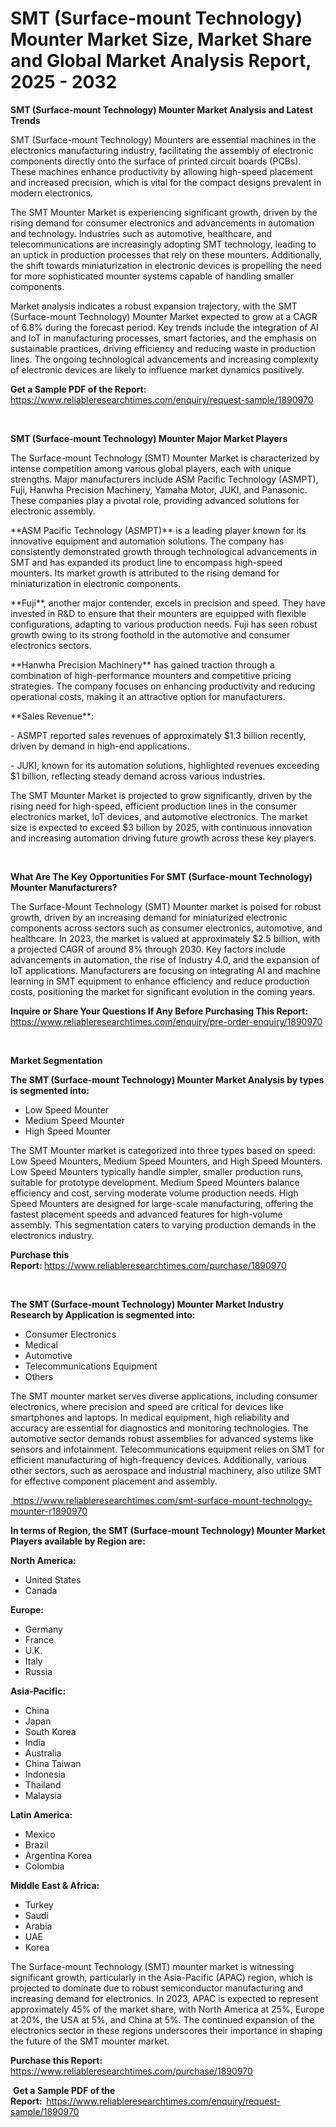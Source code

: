 <p><h1>SMT (Surface-mount Technology) Mounter Market Size, Market Share and Global Market Analysis Report, 2025 - 2032</h1></p><p><strong>SMT (Surface-mount Technology) Mounter Market Analysis and Latest Trends</strong></p>
<p><p>SMT (Surface-mount Technology) Mounters are essential machines in the electronics manufacturing industry, facilitating the assembly of electronic components directly onto the surface of printed circuit boards (PCBs). These machines enhance productivity by allowing high-speed placement and increased precision, which is vital for the compact designs prevalent in modern electronics.</p><p>The SMT Mounter Market is experiencing significant growth, driven by the rising demand for consumer electronics and advancements in automation and technology. Industries such as automotive, healthcare, and telecommunications are increasingly adopting SMT technology, leading to an uptick in production processes that rely on these mounters. Additionally, the shift towards miniaturization in electronic devices is propelling the need for more sophisticated mounter systems capable of handling smaller components.</p><p>Market analysis indicates a robust expansion trajectory, with the SMT (Surface-mount Technology) Mounter Market expected to grow at a CAGR of 6.8% during the forecast period. Key trends include the integration of AI and IoT in manufacturing processes, smart factories, and the emphasis on sustainable practices, driving efficiency and reducing waste in production lines. The ongoing technological advancements and increasing complexity of electronic devices are likely to influence market dynamics positively.</p></p>
<p><strong>Get a Sample PDF of the Report:&nbsp;</strong> <a href="https://www.reliableresearchtimes.com/enquiry/request-sample/1890970?utm_campaign=3573&utm_medium=2&utm_source=Github&utm_content=ia&utm_term=12042025&utm_id=smt-surface-mount-technology-mounter">https://www.reliableresearchtimes.com/enquiry/request-sample/1890970</a></p>
<p>&nbsp;</p>
<p><strong>SMT (Surface-mount Technology) Mounter Major Market Players</strong></p>
<p><p>The Surface-mount Technology (SMT) Mounter Market is characterized by intense competition among various global players, each with unique strengths. Major manufacturers include ASM Pacific Technology (ASMPT), Fuji, Hanwha Precision Machinery, Yamaha Motor, JUKI, and Panasonic. These companies play a pivotal role, providing advanced solutions for electronic assembly.</p><p>**ASM Pacific Technology (ASMPT)** is a leading player known for its innovative equipment and automation solutions. The company has consistently demonstrated growth through technological advancements in SMT and has expanded its product line to encompass high-speed mounters. Its market growth is attributed to the rising demand for miniaturization in electronic components.</p><p>**Fuji**, another major contender, excels in precision and speed. They have invested in R&D to ensure that their mounters are equipped with flexible configurations, adapting to various production needs. Fuji has seen robust growth owing to its strong foothold in the automotive and consumer electronics sectors.</p><p>**Hanwha Precision Machinery** has gained traction through a combination of high-performance mounters and competitive pricing strategies. The company focuses on enhancing productivity and reducing operational costs, making it an attractive option for manufacturers.</p><p>**Sales Revenue**: </p><p>- ASMPT reported sales revenues of approximately $1.3 billion recently, driven by demand in high-end applications.</p><p>- JUKI, known for its automation solutions, highlighted revenues exceeding $1 billion, reflecting steady demand across various industries.</p><p>  </p><p>The SMT Mounter Market is projected to grow significantly, driven by the rising need for high-speed, efficient production lines in the consumer electronics market, IoT devices, and automotive electronics. The market size is expected to exceed $3 billion by 2025, with continuous innovation and increasing automation driving future growth across these key players.</p></p>
<p>&nbsp;</p>
<p><strong>What Are The Key Opportunities For SMT (Surface-mount Technology) Mounter Manufacturers?</strong></p>
<p><p>The Surface-Mount Technology (SMT) Mounter market is poised for robust growth, driven by an increasing demand for miniaturized electronic components across sectors such as consumer electronics, automotive, and healthcare. In 2023, the market is valued at approximately $2.5 billion, with a projected CAGR of around 8% through 2030. Key factors include advancements in automation, the rise of Industry 4.0, and the expansion of IoT applications. Manufacturers are focusing on integrating AI and machine learning in SMT equipment to enhance efficiency and reduce production costs, positioning the market for significant evolution in the coming years.</p></p>
<p><strong>Inquire or Share Your Questions If Any Before Purchasing This Report:</strong> <a href="https://www.reliableresearchtimes.com/enquiry/pre-order-enquiry/1890970?utm_campaign=3573&utm_medium=2&utm_source=Github&utm_content=ia&utm_term=12042025&utm_id=smt-surface-mount-technology-mounter">https://www.reliableresearchtimes.com/enquiry/pre-order-enquiry/1890970</a></p>
<p>&nbsp;</p>
<p><strong>Market Segmentation</strong></p>
<p><strong>The SMT (Surface-mount Technology) Mounter Market Analysis by types is segmented into:</strong></p>
<p><ul><li>Low Speed Mounter</li><li>Medium Speed Mounter</li><li>High Speed Mounter</li></ul></p>
<p><p>The SMT Mounter market is categorized into three types based on speed: Low Speed Mounters, Medium Speed Mounters, and High Speed Mounters. Low Speed Mounters typically handle simpler, smaller production runs, suitable for prototype development. Medium Speed Mounters balance efficiency and cost, serving moderate volume production needs. High Speed Mounters are designed for large-scale manufacturing, offering the fastest placement speeds and advanced features for high-volume assembly. This segmentation caters to varying production demands in the electronics industry.</p></p>
<p><strong>Purchase this Report:&nbsp;</strong><a href="https://www.reliableresearchtimes.com/purchase/1890970?utm_campaign=3573&utm_medium=2&utm_source=Github&utm_content=ia&utm_term=12042025&utm_id=smt-surface-mount-technology-mounter">https://www.reliableresearchtimes.com/purchase/1890970</a></p>
<p>&nbsp;</p>
<p><strong>The SMT (Surface-mount Technology) Mounter Market Industry Research by Application is segmented into:</strong></p>
<p><ul><li>Consumer Electronics</li><li>Medical</li><li>Automotive</li><li>Telecommunications Equipment</li><li>Others</li></ul></p>
<p><p>The SMT mounter market serves diverse applications, including consumer electronics, where precision and speed are critical for devices like smartphones and laptops. In medical equipment, high reliability and accuracy are essential for diagnostics and monitoring technologies. The automotive sector demands robust assemblies for advanced systems like sensors and infotainment. Telecommunications equipment relies on SMT for efficient manufacturing of high-frequency devices. Additionally, various other sectors, such as aerospace and industrial machinery, also utilize SMT for effective component placement and assembly.</p></p>
<p><a href="https://www.reliableresearchtimes.com/smt-surface-mount-technology-mounter-r1890970?utm_campaign=3573&utm_medium=2&utm_source=Github&utm_content=ia&utm_term=12042025&utm_id=smt-surface-mount-technology-mounter">&nbsp;https://www.reliableresearchtimes.com/smt-surface-mount-technology-mounter-r1890970</a></p>
<p><strong>In terms of Region, the SMT (Surface-mount Technology) Mounter Market Players available by Region are:</strong></p>
<p>
    <p> <strong> North America: </strong>
        <ul>
            <li>United States</li>
            <li>Canada</li>
        </ul>
        </p> 
    <p> <strong> Europe: </strong>
        <ul>
            <li>Germany</li>
            <li>France</li>
            <li>U.K.</li>
            <li>Italy</li>
            <li>Russia</li>
        </ul>
        </p> 
    <p> <strong> Asia-Pacific: </strong>
        <ul>
            <li>China</li>
            <li>Japan</li>
            <li>South Korea</li>
            <li>India</li>
            <li>Australia</li>
            <li>China Taiwan</li>
            <li>Indonesia</li>
            <li>Thailand</li>
            <li>Malaysia</li>
        </ul>
        </p> 
    <p> <strong> Latin America: </strong>
        <ul>
            <li>Mexico</li>
            <li>Brazil</li>
            <li>Argentina Korea</li>
            <li>Colombia</li>
        </ul>
        </p> 
    <p> <strong> Middle East & Africa: </strong>
        <ul>
            <li>Turkey</li>
            <li>Saudi</li>
            <li>Arabia</li>
            <li>UAE</li>
            <li>Korea</li>
        </ul>
    </p>
    </p>
<p><p>The Surface-mount Technology (SMT) mounter market is witnessing significant growth, particularly in the Asia-Pacific (APAC) region, which is projected to dominate due to robust semiconductor manufacturing and increasing demand for electronics. In 2023, APAC is expected to represent approximately 45% of the market share, with North America at 25%, Europe at 20%, the USA at 5%, and China at 5%. The continued expansion of the electronics sector in these regions underscores their importance in shaping the future of the SMT mounter market.</p></p>
<p><strong>Purchase this Report: </strong><a href="https://www.reliableresearchtimes.com/purchase/1890970?utm_campaign=3573&utm_medium=2&utm_source=Github&utm_content=ia&utm_term=12042025&utm_id=smt-surface-mount-technology-mounter">https://www.reliableresearchtimes.com/purchase/1890970</a></p>
<p>&nbsp;<strong>Get a Sample PDF of the Report:&nbsp;&nbsp;</strong><a href="https://www.reliableresearchtimes.com/enquiry/request-sample/1890970?utm_campaign=3573&utm_medium=2&utm_source=Github&utm_content=ia&utm_term=12042025&utm_id=smt-surface-mount-technology-mounter">https://www.reliableresearchtimes.com/enquiry/request-sample/1890970</a></p>
<p><strong></strong></p>
<p><p></p><p></p><p></p></p>